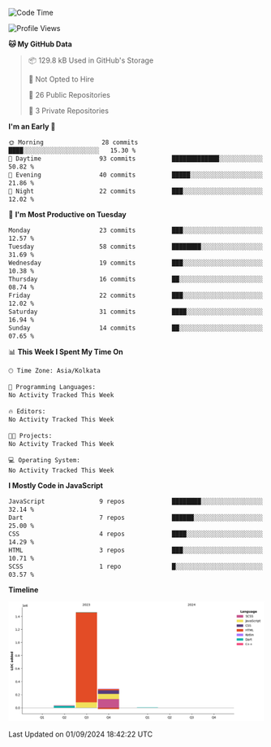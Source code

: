 <!--START_SECTION:waka-->
![Code Time](http://img.shields.io/badge/Code%20Time-359%20hrs%204%20mins-blue)

![Profile Views](http://img.shields.io/badge/Profile%20Views-0-blue)

**🐱 My GitHub Data** 

> 📦 129.8 kB Used in GitHub's Storage 
 > 
> 🚫 Not Opted to Hire
 > 
> 📜 26 Public Repositories 
 > 
> 🔑 3 Private Repositories 
 > 
**I'm an Early 🐤** 

```text
🌞 Morning                28 commits          ████░░░░░░░░░░░░░░░░░░░░░   15.30 % 
🌆 Daytime                93 commits          █████████████░░░░░░░░░░░░   50.82 % 
🌃 Evening                40 commits          █████░░░░░░░░░░░░░░░░░░░░   21.86 % 
🌙 Night                  22 commits          ███░░░░░░░░░░░░░░░░░░░░░░   12.02 % 
```
📅 **I'm Most Productive on Tuesday** 

```text
Monday                   23 commits          ███░░░░░░░░░░░░░░░░░░░░░░   12.57 % 
Tuesday                  58 commits          ████████░░░░░░░░░░░░░░░░░   31.69 % 
Wednesday                19 commits          ███░░░░░░░░░░░░░░░░░░░░░░   10.38 % 
Thursday                 16 commits          ██░░░░░░░░░░░░░░░░░░░░░░░   08.74 % 
Friday                   22 commits          ███░░░░░░░░░░░░░░░░░░░░░░   12.02 % 
Saturday                 31 commits          ████░░░░░░░░░░░░░░░░░░░░░   16.94 % 
Sunday                   14 commits          ██░░░░░░░░░░░░░░░░░░░░░░░   07.65 % 
```


📊 **This Week I Spent My Time On** 

```text
🕑︎ Time Zone: Asia/Kolkata

💬 Programming Languages: 
No Activity Tracked This Week

🔥 Editors: 
No Activity Tracked This Week

🐱‍💻 Projects: 
No Activity Tracked This Week

💻 Operating System: 
No Activity Tracked This Week
```

**I Mostly Code in JavaScript** 

```text
JavaScript               9 repos             ████████░░░░░░░░░░░░░░░░░   32.14 % 
Dart                     7 repos             ██████░░░░░░░░░░░░░░░░░░░   25.00 % 
CSS                      4 repos             ████░░░░░░░░░░░░░░░░░░░░░   14.29 % 
HTML                     3 repos             ███░░░░░░░░░░░░░░░░░░░░░░   10.71 % 
SCSS                     1 repo              █░░░░░░░░░░░░░░░░░░░░░░░░   03.57 % 
```



**Timeline**

![Lines of Code chart](https://raw.githubusercontent.com/sairam030/sairam030/main/assets/bar_graph.png)


 Last Updated on 01/09/2024 18:42:22 UTC
<!--END_SECTION:waka-->
